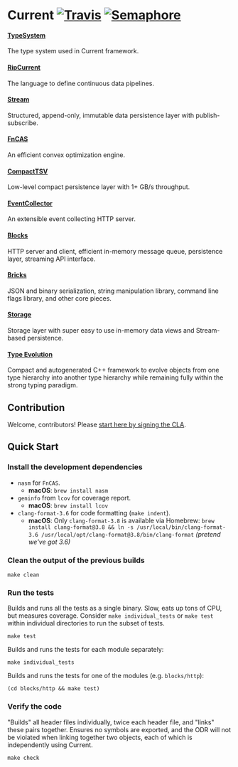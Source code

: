 # Current [![Travis](https://travis-ci.org/C5T/Current.svg?branch=stable)](https://travis-ci.org/C5T/Current) [![Semaphore](https://semaphoreci.com/api/v1/dkorolev/current/branches/unstable/shields_badge.svg)](https://semaphoreci.com/dkorolev/current)

#### [TypeSystem](https://github.com/C5T/Current/blob/master/typesystem/README.md)
The type system used in Current framework.

#### [RipCurrent](https://github.com/C5T/Current/blob/master/ripcurrent/README.md)
The language to define continuous data pipelines.

#### [Stream](https://github.com/C5T/Current/blob/master/stream/README.md)
Structured, append-only, immutable data persistence layer with publish-subscribe.

#### [FnCAS](https://github.com/C5T/Current/blob/master/fncas/README.md)
An efficient convex optimization engine.

#### [CompactTSV](https://github.com/C5T/Current/blob/master/compact_tsv/)
Low-level compact persistence layer with 1+ GB/s throughput.

#### [EventCollector](https://github.com/C5T/Current/blob/master/event_collector/README.md)
An extensible event collecting HTTP server.

#### [Blocks](https://github.com/C5T/Current/blob/master/blocks/README.md)
HTTP server and client, efficient in-memory message queue, persistence layer, streaming API interface.

#### [Bricks](https://github.com/C5T/Current/blob/master/bricks/README.md)
JSON and binary serialization, string manipulation library, command line flags library, and other core pieces.

#### [Storage](https://github.com/C5T/Current/blob/master/storage/REST-API.md)
Storage layer with super easy to use in-memory data views and Stream-based persistence.

#### [Type Evolution](https://github.com/C5T/Current/blob/master/typesystem/Evolution.md)
Compact and autogenerated C++ framework to evolve objects from one type hierarchy into another type hierarchy while remaining fully within the strong typing paradigm.

## Contribution

Welcome, contributors! Please [start here by signing the CLA](https://github.com/C5T/Current/blob/master/contributors/README.md).

## Quick Start

### Install the development dependencies

- `nasm` for `FnCAS`.
  - **macOS**: `brew install nasm`
- `geninfo` from `lcov` for coverage report.
  - **macOS**: `brew install lcov`
- `clang-format-3.6` for code formatting (`make indent`).
  - **macOS**: Only `clang-format-3.8` is available via Homebrew: `brew install clang-format@3.8 && ln -s /usr/local/bin/clang-format-3.6 /usr/local/opt/clang-format@3.8/bin/clang-format` _(pretend we've got 3.6)_

### Clean the output of the previous builds

```
make clean
```

### Run the tests

Builds and runs all the tests as a single binary. Slow, eats up tons of CPU, but measures coverage.
Consider `make individual_tests` or `make test` within individual directories to run the subset of tests.
```
make test
```

Builds and runs the tests for each module separately:
```
make individual_tests
```

Builds and runs the tests for one of the modules (e.g. `blocks/http`):
```
(cd blocks/http && make test)
```

### Verify the code

"Builds" all header files individually, twice each header file, and "links" these pairs together.
Ensures no symbols are exported, and the ODR will not be violated when linking together two objects, each of which is independently using Current.
```
make check
```
